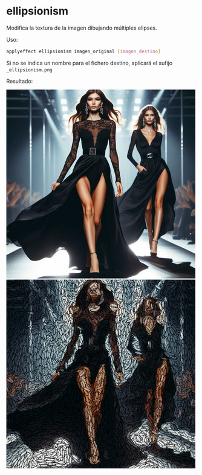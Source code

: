 # ellipsionism

Modifica la textura de la imagen dibujando múltiples elipses.

Uso:

``` sh
applyeffect ellipsionism imagen_original [imagen_destino]
```

Si no se indica un nombre para el fichero destino, aplicará el sufijo `_ellipsionism.png`

Resultado:

![imagen original](../../images/image.jpg)
![ellipsionism](../../images/image_ellipsionism.png)
